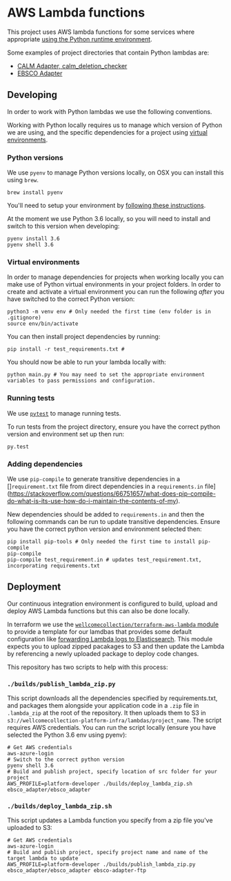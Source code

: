 # AWS Lambda functions

This project uses AWS lambda functions for some services where appropriate [using the Python runtime environment](https://docs.aws.amazon.com/lambda/latest/dg/lambda-python.html).

Some examples of project directories that contain Python lambdas are:

- [CALM Adapter, calm_deletion_checker](../../calm_adapter/calm_deletion_check_initiator/)
- [EBSCO Adapter](../../ebsco_adapter/ebsco_adapter/)

## Developing 

In order to work with Python lambdas we use the following conventions.

Working with Python locally requires us to manage which version of Python we are using, and the specific dependencies for a project using [virtual environments](https://docs.python.org/3/library/venv.html).

### Python versions

We use `pyenv` to manage Python versions locally, on OSX you can install this using `brew`.

```console
brew install pyenv
```

You'll need to setup your environment by [following these instructions](https://github.com/pyenv/pyenv?tab=readme-ov-file#set-up-your-shell-environment-for-pyenv). 

At the moment we use Python 3.6 locally, so you will need to install and switch to this version when developing:

```console
pyenv install 3.6
pyenv shell 3.6
```

### Virtual environments

In order to manage dependencies for projects when working locally you can make use of Python virtual environments in your project folders. In order to create and activate a virtual environment you can run the following _after_ you have switched to the correct Python version:

```console
python3 -m venv env # Only needed the first time (env folder is in .gitignore)
source env/bin/activate
```

You can then install project dependencies by running:

```console
pip install -r test_requirements.txt #
```

You should now be able to run your lambda locally with:

```console
python main.py # You may need to set the appropriate environment variables to pass permissions and configuration.
```

### Running tests

We use [`pytest`](https://docs.pytest.org/en/8.0.x/) to manage running tests.

To run tests from the project directory, ensure you have the correct python version and environment set up then run:

```console
py.test
```

### Adding dependencies

We use `pip-compile` to generate transitive dependencies in a []`requirement.txt` file from direct dependencies in a `requirements.in` file](https://stackoverflow.com/questions/66751657/what-does-pip-compile-do-what-is-its-use-how-do-i-maintain-the-contents-of-my).

New dependencies should be added to `requirements.in` and then the following commands can be run to update transitive dependencies. Ensure you have the correct python version and environment selected then:

```console
pip install pip-tools # Only needed the first time to install pip-compile
pip-compile
pip-compile test_requirement.in # updates test_requirement.txt, incorporating requirements.txt
```

## Deployment

Our continuous integration environment is configured to build, upload and deploy AWS Lambda functions but this can also be done locally.

In terraform we use the [`wellcomecollection/terraform-aws-lambda` module](https://github.com/wellcomecollection/terraform-aws-lambda) to provide a template for our lamdbas that provides some default configuration like [forwarding Lambda logs to Elasticsearch](https://github.com/wellcomecollection/elasticsearch-log-forwarder). This module expects you to upload zipped pacakages to S3 and then update the Lambda by referencing a newly uploaded package to deploy code changes.

This repository has two scripts to help with this process:

### `./builds/publish_lambda_zip.py`

This script downloads all the dependencies specified by requirements.txt, and packages them alongside your application code in a `.zip` file in `.lambda_zip` at the root of the repository. It then uploads them to S3 in `s3://wellcomecollection-platform-infra/lambdas/project_name`. The script requires AWS credentials. You can run the script locally (ensure you have selected the Python 3.6 env using pyenv):

```console
# Get AWS credentials
aws-azure-login 
# Switch to the correct python version
pyenv shell 3.6 
# Build and publish project, specify location of src folder for your project
AWS_PROFILE=platform-developer ./builds/deploy_lambda_zip.sh ebsco_adapter/ebsco_adapter
```

### `./builds/deploy_lambda_zip.sh`

This script updates a Lambda function you specify from a zip file you've uploaded to S3:

```console
# Get AWS credentials
aws-azure-login 
# Build and publish project, specify project name and name of the target lambda to update
AWS_PROFILE=platform-developer ./builds/publish_lambda_zip.py ebsco_adapter/ebsco_adapter ebsco-adapter-ftp
```
